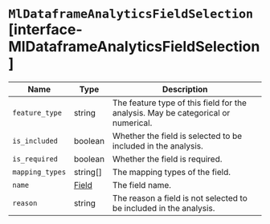 # `MlDataframeAnalyticsFieldSelection` [interface-MlDataframeAnalyticsFieldSelection]

| Name | Type | Description |
| - | - | - |
| `feature_type` | string | The feature type of this field for the analysis. May be categorical or numerical. |
| `is_included` | boolean | Whether the field is selected to be included in the analysis. |
| `is_required` | boolean | Whether the field is required. |
| `mapping_types` | string[] | The mapping types of the field. |
| `name` | [Field](./Field.md) | The field name. |
| `reason` | string | The reason a field is not selected to be included in the analysis. |
